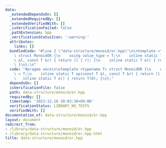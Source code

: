 ```yaml
---
data:
  _extendedDependsOn: []
  _extendedRequiredBy: []
  _extendedVerifiedWith: []
  _isVerificationFailed: false
  _pathExtension: hpp
  _verificationStatusIcon: ':warning:'
  attributes:
    links: []
  bundledCode: "#line 2 \"data-structure/monoid/or.hpp\"\n\ntemplate <typename T>\
    \ struct MonoidOR {\n    using value_type = T;\n    inline static T op(const T\
    \ &l, const T &r) { return (l | r); }\n    inline static T e() { return T(0);\
    \ }\n};\n"
  code: "#pragma once\n\ntemplate <typename T> struct MonoidOR {\n    using value_type\
    \ = T;\n    inline static T op(const T &l, const T &r) { return (l | r); }\n \
    \   inline static T e() { return T(0); }\n};"
  dependsOn: []
  isVerificationFile: false
  path: data-structure/monoid/or.hpp
  requiredBy: []
  timestamp: '2023-12-16 20:03:38+09:00'
  verificationStatus: LIBRARY_NO_TESTS
  verifiedWith: []
documentation_of: data-structure/monoid/or.hpp
layout: document
redirect_from:
- /library/data-structure/monoid/or.hpp
- /library/data-structure/monoid/or.hpp.html
title: data-structure/monoid/or.hpp
---
```

